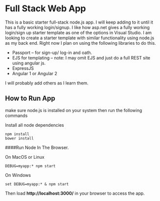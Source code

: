 # Full Stack Web App

This is a basic starter full-stack node.js app. I will keep adding to it until it has a fully working login/signup. I like how asp.net gives a fully working login/sign up starter template as one of the options in Visual Studio. I am looking to create a starter template with similar functionality using node.js as my back end.
Right now I plan on using the following libraries to do this.

*	Passport – for sign-up/ log-in and oath.
*	EJS for templating – note: I may omit EJS and just do a full REST site using angular js.
*	ExpressJS
*	Angular 1 or Angular 2

I will probably add others as I learn them.

## How to Run App

make sure node.js is installed on your system then run the following commands


Install all node dependencies
```shell
npm install
bower install
```

####Run Node In The Browser.

On MacOS or Linux
```shell
DEBUG=myapp:* npm start
```

On Windows
```shell
set DEBUG=myapp:* & npm start
```

Then load **http://localhost:3000/** in your browser to access the app.